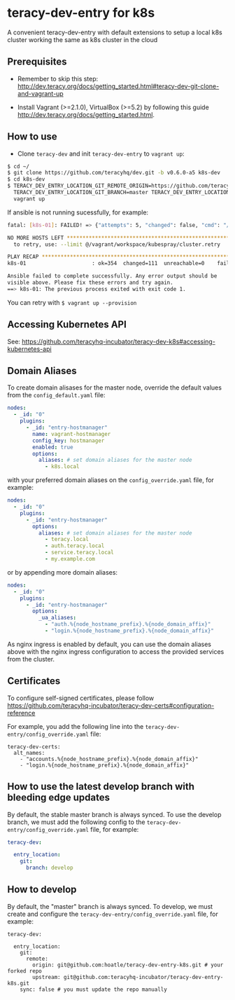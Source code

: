 # teracy-dev-entry for k8s

A convenient teracy-dev-entry with default extensions to setup a local k8s cluster working the same as
k8s cluster in the cloud


## Prerequisites

- Remember to skip this step: http://dev.teracy.org/docs/getting_started.html#teracy-dev-git-clone-and-vagrant-up

- Install Vagrant (>=2.1.0), VirtualBox (>=5.2) by following this guide http://dev.teracy.org/docs/getting_started.html.


## How to use

- Clone `teracy-dev` and init `teracy-dev-entry` to `vagrant up`:

```bash
$ cd ~/
$ git clone https://github.com/teracyhq/dev.git -b v0.6.0-a5 k8s-dev
$ cd k8s-dev
$ TERACY_DEV_ENTRY_LOCATION_GIT_REMOTE_ORIGIN=https://github.com/teracyhq-incubator/teracy-dev-entry-k8s.git \
  TERACY_DEV_ENTRY_LOCATION_GIT_BRANCH=master TERACY_DEV_ENTRY_LOCATION_SYNC=true \
  vagrant up
```


If ansible is not running sucessfully, for example:

```bash
fatal: [k8s-01]: FAILED! => {"attempts": 5, "changed": false, "cmd": "/usr/local/bin/kubectl get secrets -o custom-columns=name:{.metadata.name} --no-headers | grep -m1 default-token", "delta": "0:00:00.190677", "end": "2018-07-26 15:30:33.207118", "msg": "non-zero return code", "rc": 1, "start": "2018-07-26 15:30:33.016441", "stderr": "", "stderr_lines": [], "stdout": "", "stdout_lines": []}

NO MORE HOSTS LEFT *************************************************************
  to retry, use: --limit @/vagrant/workspace/kubespray/cluster.retry

PLAY RECAP *********************************************************************
k8s-01                     : ok=354  changed=111  unreachable=0    failed=1

Ansible failed to complete successfully. Any error output should be
visible above. Please fix these errors and try again.
==> k8s-01: The previous process exited with exit code 1.
```

You can retry with `$ vagrant up --provision`


## Accessing Kubernetes API

See: https://github.com/teracyhq-incubator/teracy-dev-k8s#accessing-kubernetes-api


## Domain Aliases

To create domain alisases for the master node, override the default values from the
`config_default.yaml` file:

```yaml
nodes:
  - _id: "0"
    plugins:
      - _id: "entry-hostmanager"
        name: vagrant-hostmanager
        config_key: hostmanager
        enabled: true
        options:
          aliases: # set domain aliases for the master node
            - k8s.local
```

with your preferred domain aliases on the `config_override.yaml` file, for example:

```yaml
nodes:
  - _id: "0"
    plugins:
      - _id: "entry-hostmanager"
        options:
          aliases: # set domain aliases for the master node
            - teracy.local
            - auth.teracy.local
            - service.teracy.local
            - my.example.com
```

or by appending more domain aliases:


```yaml
nodes:
  - _id: "0"
    plugins:
      - _id: "entry-hostmanager"
        options:
          _ua_aliases:
            - "auth.%{node_hostname_prefix}.%{node_domain_affix}"
            - "login.%{node_hostname_prefix}.%{node_domain_affix}"
```


As nginx ingress is enabled by default, you can use the domain aliases above with the nginx ingress
configuration to access the provided services from the cluster.


## Certificates

To configure self-signed certificates, please follow https://github.com/teracyhq-incubator/teracy-dev-certs#configuration-reference

For example, you add the following line into the `teracy-dev-entry/config_override.yaml` file:

```
teracy-dev-certs:
  alt_names:
    - "accounts.%{node_hostname_prefix}.%{node_domain_affix}"
    - "login.%{node_hostname_prefix}.%{node_domain_affix}"
```

## How to use the latest develop branch with bleeding edge updates

By default, the stable master branch is always synced. To use the develop branch, we must add the following
config to the `teracy-dev-entry/config_override.yaml` file, for example:


```yaml
teracy-dev:

  entry_location:
    git:
      branch: develop
```

## How to develop

By default, the "master" branch is always synced. To develop, we must create and configure the `teracy-dev-entry/config_override.yaml` file, for example:


```
teracy-dev:

  entry_location:
    git:
      remote:
        origin: git@github.com:hoatle/teracy-dev-entry-k8s.git # your forked repo
        upstream: git@github.com:teracyhq-incubator/teracy-dev-entry-k8s.git
    sync: false # you must update the repo manually
```
